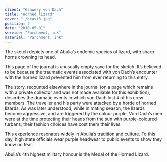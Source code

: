 ```yaml
---
client: "Gsawery von Dach"
title: "Horned lizard"
cover: "./beast3.jpg"
position: 7
date: "2018-05-01"
service: "Parchment, ink"
material: "Parchment, ink"
---
```

The sketch depicts one of Abulia’s endemic species of lizard, with sharp horns crowning its head.

This page of the journal is unusually empty save for the sketch. It’s believed to be because the traumatic events associated with von Dach’s encounter with the horned lizard prevented him from ever returning to this entry.

The story, recounted elsewhere in the journal (on a page which remains with a private collector and was not made available for this exhibition), describes the dramatic events in which von Dach lost 4 of his crew members. The traveller and his party were attacked by a horde of horned lizards. As was later understood, while in mating season, the lizards become aggressive, and are triggered by the colour purple. Von Dach’s men were at the time protecting their heads from the sun with purple-coloured turbans; their fashion choices have cost them their lives.

This experience resonates widely in Abulia’s tradition and culture. To this day, high state officials wear purple headwear to public events to show they know no fear. 

Abulia’s 4th highest military honour is the Medal of the Horned Lizard.
